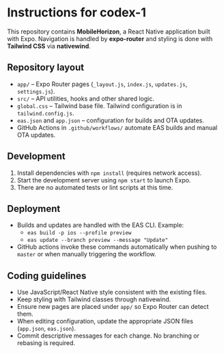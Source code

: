 # Instructions for codex-1

This repository contains **MobileHorizon**, a React Native application built with Expo. Navigation is handled by **expo-router** and styling is done with **Tailwind CSS** via **nativewind**.

## Repository layout
- `app/` – Expo Router pages (`_layout.js`, `index.js`, `updates.js`, `settings.js`).
- `src/` – API utilities, hooks and other shared logic.
- `global.css` – Tailwind base file. Tailwind configuration is in `tailwind.config.js`.
- `eas.json` and `app.json` – configuration for builds and OTA updates.
- GitHub Actions in `.github/workflows/` automate EAS builds and manual OTA updates.

## Development
1. Install dependencies with `npm install` (requires network access).
2. Start the development server using `npm start` to launch Expo.
3. There are no automated tests or lint scripts at this time.

## Deployment
- Builds and updates are handled with the EAS CLI. Example:
  - `eas build -p ios --profile preview`
  - `eas update --branch preview --message "Update"`
- GitHub actions invoke these commands automatically when pushing to `master` or when manually triggering the workflow.

## Coding guidelines
- Use JavaScript/React Native style consistent with the existing files.
- Keep styling with Tailwind classes through nativewind.
- Ensure new pages are placed under `app/` so Expo Router can detect them.
- When editing configuration, update the appropriate JSON files (`app.json`, `eas.json`).
- Commit descriptive messages for each change. No branching or rebasing is required.

